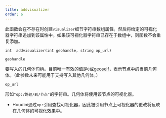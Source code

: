 ```yaml
---
title: addvisualizer
order: 6
---
```

此函数会在不存在时创建`visualizer`细节字符串数组属性，然后将给定的可视化器字符串追加到该属性中。如果该可视化器字符串已存在于数组中，则函数不会重复添加。

`int  addvisualizer(int geohandle, string op_url)`

`geohandle`

要写入的几何体句柄。目前唯一有效的值是`0`或[geoself](../geometry/geoself "返回当前几何体的句柄")，表示节点中的当前几何体。（此参数未来可能用于支持写入其他几何体。）

`op_url`

形如`"op:/路径/到/节点"`的字符串。几何体将使用该节点的可视化器。

- Houdini通过`op:`引用查找可视化器，因此被引用节点上可视化器的更改将反映在几何体的可视化效果中。
